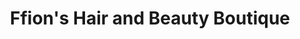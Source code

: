 ---
title: "Ffion's Hair and Beauty Boutique"
url: /birmingham/ffions-hair-and-beauty-boutique/
shop: hairdresser
---